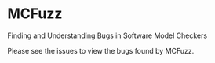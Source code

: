 # MCFuzz
Finding and Understanding Bugs in Software Model Checkers

Please see the issues to view the bugs found by MCFuzz.
